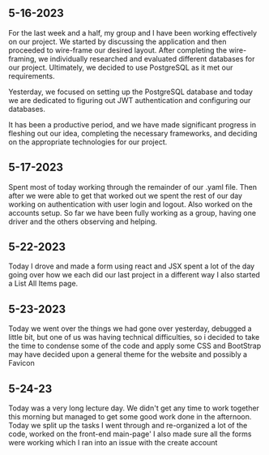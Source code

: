 ## 5-16-2023
For the last week and a half, my group and I have been working effectively
on our project. We started by discussing the application and then proceeded to
wire-frame our desired layout. After completing the wire-framing, we individually
researched and evaluated different databases for our project. Ultimately,
we decided to use PostgreSQL as it met our requirements.

Yesterday, we focused on setting up the PostgreSQL database and today we are
dedicated to figuring out JWT authentication and configuring our databases.

It has been a productive period, and we have made significant progress
in fleshing out our idea, completing the necessary frameworks,
and deciding on the appropriate technologies for our project.

## 5-17-2023
Spent most of today working through the remainder of our .yaml file.
Then after we were able to get that worked out
we spent the rest of our day working on authentication with user login and logout.
Also worked on the accounts setup.
So far we have been fully working as a group, having one driver and
the others observing and helping.

## 5-22-2023
Today I drove and made a form using react and JSX spent a lot of the day
going over how we each did our last project in a different way
I also started a List All Items page.


## 5-23-2023
Today we went over the things we had gone over yesterday,
debugged a little bit, but one of us was having technical difficulties,
so i decided to take the time to condense some of the code and apply some CSS and BootStrap
may have decided upon a general theme for the website and possibly a Favicon

## 5-24-23
Today was a very long lecture day. We didn't get any time to work together this morning but
managed to get some good work done in the afternoon. Today we split up the tasks
I went through and re-organized a lot of the code, worked on the front-end main-page'
I also made sure all the forms were working which I ran into an issue with the create account

